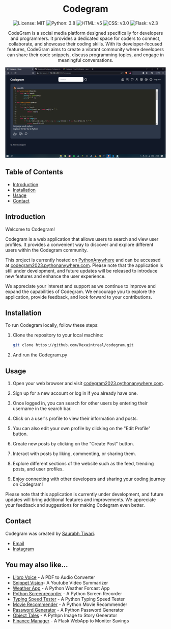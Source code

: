 <h1 align="center">Codegram</h1>


<p align="center">
  <img src="https://img.shields.io/badge/license-MIT-blue.svg" alt="License: MIT">
  <img src="https://img.shields.io/badge/python-3.8-blue.svg" alt="Python: 3.8">
  <img src="https://img.shields.io/badge/HTML-%205-red" alt="HTML: v5">
  <img src="https://img.shields.io/badge/Css-v3.0-blue" alt="CSS: v3.0">
  <img src="https://img.shields.io/badge/Flask-%20v2.3-lightgrey" alt="Flask: v2.3">
</p>

<p align="center">
CodeGram is a social media platform designed specifically for developers and programmers. It provides a dedicated space for coders to connect, collaborate, and showcase their coding skills. With its developer-focused features, CodeGram aims to create a vibrant community where developers can share their code snippets, discuss programming topics, and engage in meaningful conversations.
 </p>

<p align="center">
  <img src="https://github.com/Rexaintreal/Codegram/blob/main/static/images/Screenshot%20(92).png" alt="Homepage">
</p>


## Table of Contents

- [Introduction](#introduction)
- [Installation](#installation)
- [Usage](#usage)
- [Contact](#contact)

## Introduction

Welcome to Codegram!

Codegram is a web application that allows users to search and view user profiles. It provides a convenient way to discover and explore different users within the Codegram community.

This project is currently hosted on [PythonAnywhere](http://www.pythonanywhere.com) and can be accessed at [codegram2023.pythonanywhere.com](http://codegram2023.pythonanywhere.com). Please note that the application is still under development, and future updates will be released to introduce new features and enhance the user experience.

We appreciate your interest and support as we continue to improve and expand the capabilities of Codegram. We encourage you to explore the application, provide feedback, and look forward to your contributions.


## Installation

To run Codegram locally, follow these steps:

1. Clone the repository to your local machine:

   ```bash
   git clone https://github.com/Rexaintreal/codegram.git
   ```
2. And run the Codegram.py
## Usage

1. Open your web browser and visit [codegram2023.pythonanywhere.com](https://codegram2023.pythonanywhere.com).

2. Sign up for a new account or log in if you already have one.

3. Once logged in, you can search for other users by entering their username in the search bar.

4. Click on a user's profile to view their information and posts.

5. You can also edit your own profile by clicking on the "Edit Profile" button.

6. Create new posts by clicking on the "Create Post" button.

7. Interact with posts by liking, commenting, or sharing them.

8. Explore different sections of the website such as the feed, trending posts, and user profiles.

9. Enjoy connecting with other developers and sharing your coding journey on Codegram!

Please note that this application is currently under development, and future updates will bring additional features and improvements. We appreciate your feedback and suggestions for making Codegram even better.




## Contact

Codegram was created by [Saurabh Tiwari](https://github.com/Rexaintreal). 

- [Email](mailto:saurabhtiwari7986@gmail.com)
- [Instagram](instagram.com/saurabhcodes)

## You may also like...

- [Libro Voice](https://github.com/Rexaintreal/Libro-Voice) - A PDF to Audio Converter
- [Snippet Vision](https://github.com/Rexaintreal/Snippet-Vision)- A Youtube Video Summarizer
- [Weather App](https://github.com/Rexaintreal/WeatherApp) - A Python Weather Forcast App
- [Python Screenrecorder](https://github.com/Rexaintreal/PythonScreenrecorder) - A Python Screen Recorder
- [Typing Speed Tester](https://github.com/Rexaintreal/TypingSpeedTester) - A Python Typing Speed Tester
- [Movie Recommender](https://github.com/Rexaintreal/Movie-Recommender) - A Python Movie Recommender
- [Password Generator](https://github.com/Rexaintreal/Password-Generator) - A Python Password Generator
- [Object Tales](https://github.com/Rexaintreal/Object-Tales) - A Pythpn Image to Story Generator
- [Finance Manager](https://github.com/Rexaintreal/Finance-Manager) - A Flask WebApp to Moniter Savings
